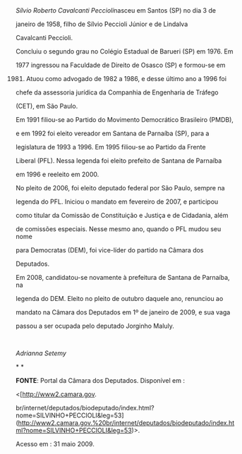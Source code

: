 

 



*Sílvio Roberto Cavalcanti Peccioli*nasceu em Santos (SP) no dia 3 de

janeiro de 1958, filho de Sílvio Peccioli Júnior e de Lindalva

Cavalcanti Peccioli.



Concluiu o segundo grau no Colégio Estadual de Barueri (SP) em 1976. Em

1977 ingressou na Faculdade de Direito de Osasco (SP) e formou-se em

1981. Atuou como advogado de 1982 a 1986, e desse último ano a 1996 foi

chefe da assessoria jurídica da Companhia de Engenharia de Tráfego

(CET), em São Paulo.



Em 1991 filiou-se ao Partido do Movimento Democrático Brasileiro (PMDB),

e em 1992 foi eleito vereador em Santana de Parnaíba (SP), para a

legislatura de 1993 a 1996. Em 1995 filiou-se ao Partido da Frente

Liberal (PFL). Nessa legenda foi eleito prefeito de Santana de Parnaíba

em 1996 e reeleito em 2000.



No pleito de 2006, foi eleito deputado federal por São Paulo, sempre na

legenda do PFL. Iniciou o mandato em fevereiro de 2007, e participou

como titular da Comissão de Constituição e Justiça e de Cidadania, além

de comissões especiais. Nesse mesmo ano, quando o PFL mudou seu nome

para Democratas (DEM), foi vice-líder do partido na Câmara dos

Deputados.



Em 2008, candidatou-se novamente à prefeitura de Santana de Parnaíba, na

legenda do DEM. Eleito no pleito de outubro daquele ano, renunciou ao

mandato na Câmara dos Deputados em 1º de janeiro de 2009, e sua vaga

passou a ser ocupada pelo deputado Jorginho Maluly.



 



*Adrianna Setemy*



* *



**FONTE**: Portal da Câmara dos Deputados. Disponível em :

\<[http://www2.camara.gov.

br/internet/deputados/biodeputado/index.html?nome=SILVINHO+PECCIOLI&leg=53](http://www2.camara.gov.%20br/internet/deputados/biodeputado/index.html?nome=SILVINHO+PECCIOLI&leg=53)\>.

Acesso em : 31 maio 2009.



 



 



 

